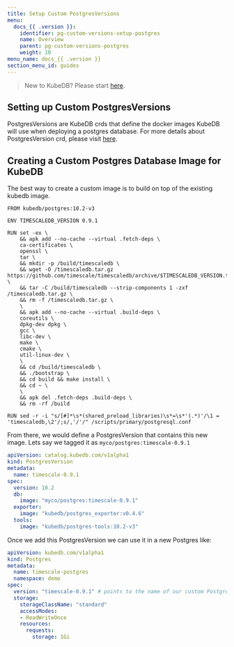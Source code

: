 ```yaml
---
title: Setup Custom PostgresVersions
menu:
  docs_{{ .version }}:
    identifier: pg-custom-versions-setup-postgres
    name: Overview
    parent: pg-custom-versions-postgres
    weight: 10
menu_name: docs_{{ .version }}
section_menu_id: guides
---
```


> New to KubeDB? Please start [here](/docs/concepts/README.md).

## Setting up Custom PostgresVersions

PostgresVersions are KubeDB crds that define the docker images KubeDB will use when deploying a postgres database. For more details about PostgresVersion crd, please visit [here](/docs/concepts/catalog/postgres.md).

## Creating a Custom Postgres Database Image for KubeDB

The best way to create a custom image is to build on top of the existing kubedb image.

```docker
FROM kubedb/postgres:10.2-v3

ENV TIMESCALEDB_VERSION 0.9.1

RUN set -ex \
    && apk add --no-cache --virtual .fetch-deps \
    ca-certificates \
    openssl \
    tar \
    && mkdir -p /build/timescaledb \
    && wget -O /timescaledb.tar.gz https://github.com/timescale/timescaledb/archive/$TIMESCALEDB_VERSION.tar.gz \
    && tar -C /build/timescaledb --strip-components 1 -zxf /timescaledb.tar.gz \
    && rm -f /timescaledb.tar.gz \
    \
    && apk add --no-cache --virtual .build-deps \
    coreutils \
    dpkg-dev dpkg \
    gcc \
    libc-dev \
    make \
    cmake \
    util-linux-dev \
    \
    && cd /build/timescaledb \
    && ./bootstrap \
    && cd build && make install \
    && cd ~ \
    \
    && apk del .fetch-deps .build-deps \
    && rm -rf /build

RUN sed -r -i "s/[#]*\s*(shared_preload_libraries)\s*=\s*'(.*)'/\1 = 'timescaledb,\2'/;s/,'/'/" /scripts/primary/postgresql.conf
```

From there, we would define a PostgresVersion that contains this new image. Lets say we tagged it as `myco/postgres:timescale-0.9.1`

```yaml
apiVersion: catalog.kubedb.com/v1alpha1
kind: PostgresVersion
metadata:
  name: timescale-0.9.1
spec:
  version: 10.2
  db:
    image: "myco/postgres:timescale-0.9.1"
  exporter:
    image: "kubedb/postgres_exporter:v0.4.6"
  tools:
    image: "kubedb/postgres-tools:10.2-v3"
```

Once we add this PostgresVersion we can use it in a new Postgres like:

```yaml
apiVersion: kubedb.com/v1alpha1
kind: Postgres
metadata:
  name: timescale-postgres
  namespace: demo
spec:
  version: "timescale-0.9.1" # points to the name of our custom PostgresVersion
  storage:
    storageClassName: "standard"
    accessModes:
    - ReadWriteOnce
    resources:
      requests:
        storage: 1Gi
```
